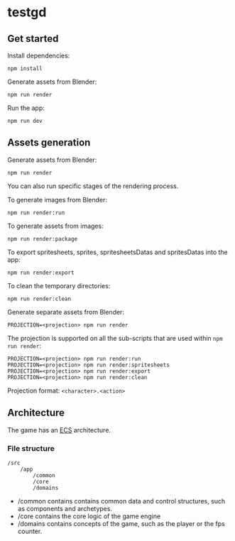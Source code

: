 # testgd

## Get started

Install dependencies:
```
npm install
```

Generate assets from Blender:
```
npm run render
```

Run the app:
```
npm run dev
```

## Assets generation

Generate assets from Blender:
```
npm run render
```

You can also run specific stages of the rendering process.

To generate images from Blender:
```
npm run render:run
```

To generate assets from images:
```
npm run render:package
```

To export spritesheets, sprites, spritesheetsDatas and spritesDatas into the app:
```
npm run render:export
```

To clean the temporary directories:
```
npm run render:clean
```

Generate separate assets from Blender:
```
PROJECTION=<projection> npm run render
```

The projection is supported on all the sub-scripts that are used within `npm run render`:

```
PROJECTION=<projection> npm run render:run
PROJECTION=<projection> npm run render:spritesheets
PROJECTION=<projection> npm run render:export
PROJECTION=<projection> npm run render:clean
```

Projection format: `<character>.<action>`

## Architecture

The game has an [ECS](https://en.wikipedia.org/wiki/Entity_component_system) architecture. 

### File structure

```
/src
	/app
		/common
		/core
		/domains
```

- /common contains contains common data and control structures, such as components and archetypes.
- /core contains the core logic of the game engine
- /domains contains concepts of the game, such as the player or the fps counter.